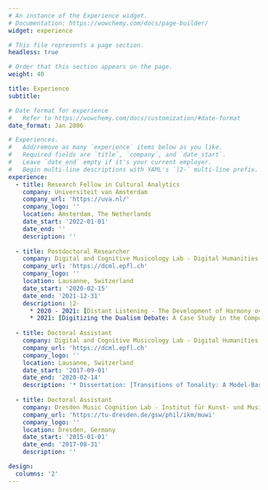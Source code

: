 ```yaml
---
# An instance of the Experience widget.
# Documentation: https://wowchemy.com/docs/page-builder/
widget: experience

# This file represents a page section.
headless: true

# Order that this section appears on the page.
weight: 40

title: Experience
subtitle:

# Date format for experience
#   Refer to https://wowchemy.com/docs/customization/#date-format
date_format: Jan 2006

# Experiences.
#   Add/remove as many `experience` items below as you like.
#   Required fields are `title`, `company`, and `date_start`.
#   Leave `date_end` empty if it's your current employer.
#   Begin multi-line descriptions with YAML's `|2-` multi-line prefix.
experience:
  - title: Research Fellow in Cultural Analytics
    company: Universiteit van Amsterdam
    company_url: 'https://uva.nl/'
    company_logo: ''
    location: Amsterdam, The Netherlands
    date_start: '2022-01-01'
    date_end: ''
    description: ''
        
  - title: Postdoctoral Researcher
    company: Digital and Cognitive Musicology Lab - Digital Humanities Insitute - École Polytechnique Fédérale de Lausanne
    company_url: 'https://dcml.epfl.ch'
    company_logo: ''
    location: Lausanne, Switzerland
    date_start: '2020-02-15'
    date_end: '2021-12-31'
    description: |2-
      * 2020 - 2021: [Distant Listening - The Development of Harmony over Three Centuries (1700–2000)](https://www.epfl.ch/labs/dcml/projects/distant-listening/)
      * 2021: [Digitizing the Dualism Debate: A Case Study in the Computational Analysis of Historical Music Sources](http://dcmlab.github.io/ddd)
    
  - title: Doctoral Assistant
    company: Digital and Cognitive Musicology Lab - Digital Humanities Insitute - École Polytechnique Fédérale de Lausanne
    company_url: 'https://dcml.epfl.ch'
    company_logo: ''
    location: Lausanne, Switzerland
    date_start: '2017-09-01'
    date_end: '2020-02-14'
    description: '* Dissertation: [Transitions of Tonality: A Model-Based Corpus Study](https://infoscience.epfl.ch/record/273178)'
  
  - title: Doctoral Assistant
    company: Dresden Music Cognition Lab - Institut für Kunst- und Musikwissenschaft - Technische Universität Dresden
    company_url: 'https://tu-dresden.de/gsw/phil/ikm/muwi'
    company_logo: ''
    location: Dresden, Germany
    date_start: '2015-01-01'
    date_end: '2017-08-31'
    description: ''

design:
  columns: '2'
---
```

